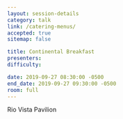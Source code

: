 ```yaml
---
layout: session-details
category: talk
link: /catering-menus/
accepted: true
sitemap: false

title: Continental Breakfast
presenters:
difficulty:

date: 2019-09-27 08:30:00 -0500
end_date: 2019-09-27 09:30:00 -0500
room: full
---
```

Rio Vista Pavilion
